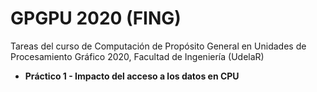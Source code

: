# GPGPU 2020 (FING)
Tareas del curso de Computación de Propósito General en Unidades de Procesamiento Gráfico 2020, Facultad de Ingeniería (UdelaR)
- **Práctico 1 - Impacto del acceso a los datos en CPU**
